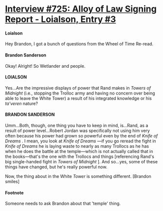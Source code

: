 # [Interview #725: Alloy of Law Signing Report - Loialson, Entry #3](https://www.theoryland.com/intvmain.php?i=725#3)

#### Loialson

Hey Brandon, I got a bunch of questions from the Wheel of Time Re-read.

#### Brandon Sanderson

Okay! Alright! So Wetlander and people.

#### LOIALSON

Yes...Are the impressive displays of power that Rand makes in
*Towers of Midnight*
(i.e., stopping the Trolloc army and having no concern over being able to leave the White Tower) a result of his integrated knowledge or his
*ta'veren*
nature?

#### BRANDON SANDERSON

Umm...Both, though, one thing you have to keep in mind, is...Rand, as a result of power level...Robert Jordan was specifically not using him very often because his power had grown so powerful even by the end of
*Knife of Dreams*
. I mean, you look at
*Knife of Dreams*
—if you go reread the fight in
*Knife of Dreams*
he is laying waste to nearly as many Trollocs as he has when he does the battle at the temple—which is not actually called that in the books—that's the one with the Trollocs and things [referencing Rand's big single-handed fight in
*Towers of Midnight*
]. And so...yes, some of these things have changed, but he's really powerful now.

Now, the thing about in the White
*Tower*
is something different. [Brandon smiles]

#### Footnote

Someone needs to ask Brandon about that 'temple' thing.

